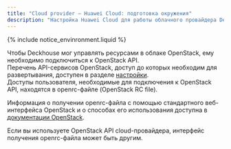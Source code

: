 ```yaml
---
title: "Cloud provider — Huawei Cloud: подготовка окружения"
description: "Настройка Huawei Cloud для работы облачного провайдера Deckhouse."
---
```


{% include notice_envinronment.liquid %}

Чтобы Deckhouse мог управлять ресурсами в облаке OpenStack, ему необходимо подключиться к OpenStack API.  
Перечень API-сервисов OpenStack, доступ до которых необходим для развертывания, доступен в разделе [настройки](./configuration.html#список-необходимых-сервисов-openstack).  
Доступы пользователя, необходимые для подключения к OpenStack API, находятся в openrc-файле (OpenStack RC file).

Информация о получении openrc-файла с помощью стандартного веб-интерфейса OpenStack и о способах его использования доступна в [документации OpenStack](https://docs.openstack.org/ocata/admin-guide/common/cli-set-environment-variables-using-openstack-rc.html#download-and-source-the-openstack-rc-file).

Если вы используете OpenStack API cloud-провайдера, интерфейс получения openrc-файла может быть другим.
